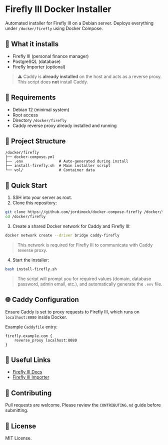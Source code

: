 # Firefly III Docker Installer

Automated installer for Firefly III on a Debian server. Deploys everything under `/docker/firefly` using Docker Compose.

## 🔧 What it installs

- Firefly III (personal finance manager)
- PostgreSQL (database)
- Firefly Importer (optional)

> ⚠️ Caddy is **already installed** on the host and acts as a reverse proxy. This script does **not** install Caddy.

## 🧱 Requirements

- Debian 12 (minimal system)
- Root access
- Directory `/docker/firefly`
- Caddy reverse proxy already installed and running

## 📁 Project Structure

```
/docker/firefly
├── docker-compose.yml
├── .env                # Auto-generated during install
├── install-firefly.sh  # Main installer script
└── vol/                # Container data
```

## 🚀 Quick Start

1. SSH into your server as root.
2. Clone this repository:

```bash
git clone https://github.com/jordimock/docker-compose-firefly /docker/firefly
cd /docker/firefly
```

3. Create a shared Docker network for Caddy and Firefly III:

```bash
docker network create --driver bridge caddy-firefly
```

> This network is required for Firefly III to communicate with Caddy reverse proxy.

4. Start the installer:

```bash
bash install-firefly.sh
```

> The script will prompt you for required values (domain, database password, admin email, etc.), and automatically generate the `.env` file.

## 🌐 Caddy Configuration

Ensure Caddy is set to proxy requests to Firefly III, which runs on `localhost:8080` inside Docker.

Example `Caddyfile` entry:

```
firefly.example.com {
    reverse_proxy localhost:8080
}
```

## 📎 Useful Links

- [Firefly III Docs](https://docs.firefly-iii.org)
- [Firefly III Importer](https://docs.firefly-iii.org/references/faq/data-importer/general/)

## 🤝 Contributing

Pull requests are welcome. Please review the `CONTRIBUTING.md` guide before submitting.

## 📄 License

MIT License.

